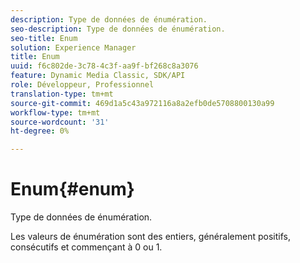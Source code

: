 ```yaml
---
description: Type de données de énumération.
seo-description: Type de données de énumération.
seo-title: Enum
solution: Experience Manager
title: Enum
uuid: f6c802de-3c78-4c3f-aa9f-bf268c8a3076
feature: Dynamic Media Classic, SDK/API
role: Développeur, Professionnel
translation-type: tm+mt
source-git-commit: 469d1a5c43a972116a8a2efb0de5708800130a99
workflow-type: tm+mt
source-wordcount: '31'
ht-degree: 0%

---
```



# Enum{#enum}

Type de données de énumération.

Les valeurs de énumération sont des entiers, généralement positifs, consécutifs et commençant à 0 ou 1.
